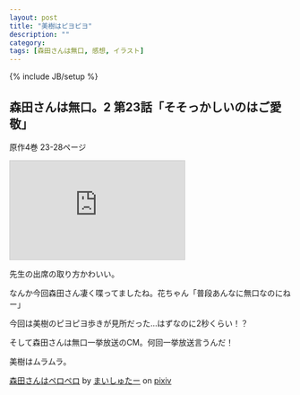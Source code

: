 ```yaml
---
layout: post
title: "美樹はピヨピヨ"
description: ""
category: 
tags: [森田さんは無口, 感想, イラスト]
---
```

{% include JB/setup %}

## 森田さんは無口。2 第23話「そそっかしいのはご愛敬」

原作4巻 23-28ページ

<iframe src="http://ext.nicovideo.jp/thumb/1323139263" style="border: 1px solid rgb(204, 204, 204);" frameborder="0" height="176" scrolling="no" width="312"><a href="http://www.nicovideo.jp/watch/1323139263">【ニコニコ動画】森田さんは無口。2　第23話「そそっかしいのはご愛嬌」</a></iframe>

先生の出席の取り方かわいい。

なんか今回森田さん凄く喋ってましたね。花ちゃん「普段あんなに無口なのにねー」

今回は美樹のピヨピヨ歩きが見所だった…はずなのに2秒くらい！？

そして森田さんは無口一挙放送のCM。何回一挙放送言うんだ！

美樹はムラムラ。

<script src="http://source.pixiv.net/source/embed.js" data-id="23678117_a58da89e092d946b760c9585f41f4205" data-size="medium" data-border="on" charset="utf-8"></script><noscript><p><a href="http://www.pixiv.net/member_illust.php?mode=medium&illust_id=23678117" target="_blank">森田さんはペロペロ</a> by <a href="http://www.pixiv.net/member.php?id=1432163" target="_blank">まいしゅたー</a> on <a href="http://www.pixiv.net/" target="_blank">pixiv</a></p></noscript>
